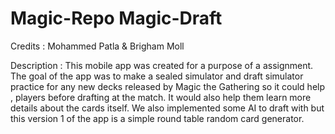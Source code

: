 # Magic-Repo Magic-Draft
Credits : Mohammed Patla & Brigham Moll

Description : This mobile app was created for a purpose of a assignment.
The goal of the app was to make a sealed simulator and draft simulator practice for any new decks released by Magic the Gathering so it could help , players before drafting at the match. It would also help them learn more details about the cards itself.
We also implemented some AI to draft with but this version 1 of the app is a simple round table random card generator.
